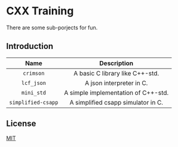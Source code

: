 # CXX Training

There are some sub-porjects for fun.

## Introduction

|        Name         |             Description              |
|:-------------------:|:------------------------------------:|
|      `crimson`      |   A basic C library like C++-std.    |
|     `lcf_json`      |       A json interpreter in C.       |
|     `mini_std`      | A simple implementation of C++-std.  |
| `simplified-csapp`  |  A simplified csapp simulator in C.  |

## License

[MIT](./LICENSE)